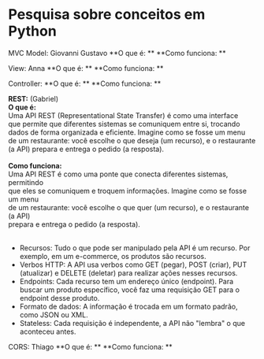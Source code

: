 # Pesquisa sobre conceitos em Python

MVC
Model: Giovanni Gustavo
**O que é: ** **Como funciona: **

View: Anna
**O que é: ** **Como funciona: **

Controller:
**O que é: ** **Como funciona: **

**REST:** (Gabriel)<br>
**O que é:**<br>
    Uma API REST (Representational State Transfer) é como uma interface<br>
    que permite que diferentes sistemas se comuniquem entre si, trocando<br>
    dados de forma organizada e eficiente. Imagine como se fosse um menu<br>
    de um restaurante: você escolhe o que deseja (um recurso), e o restaurante<br>
    (a API) prepara e entrega o pedido (a resposta).<br>
    <br>
**Como funciona:**<br>
    Uma API REST é como uma ponte que conecta diferentes sistemas, permitindo<br>
    que eles se comuniquem e troquem informações. Imagine como se fosse um menu<br>
    de um restaurante: você escolhe o que quer (um recurso), e o restaurante (a API)<br>
    prepara e entrega o pedido (a resposta).<br>
    <br>
-   Recursos: Tudo o que pode ser manipulado pela API é um recurso. Por exemplo, em um e-commerce, os produtos são recursos.<br>
-   Verbos HTTP: A API usa verbos como GET (pegar), POST (criar), PUT (atualizar) e DELETE (deletar) para realizar ações nesses recursos.<br>
-   Endpoints: Cada recurso tem um endereço único (endpoint). Para buscar um produto específico, você faz uma requisição GET para o endpoint desse produto.<br>
-   Formato de dados: A informação é trocada em um formato padrão, como JSON ou XML.<br>
-   Stateless: Cada requisição é independente, a API não "lembra" o que aconteceu antes.<br>

CORS: Thiago
**O que é: ** **Como funciona: **

